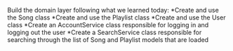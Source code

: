Build the domain layer following what we learned today:
*Create and use the Song class
*Create and use the Playlist class
*Create and use the User class
*Create an AccountService class responsible for logging in and logging out the user
*Create a SearchService class responsible for searching through the list of Song and Playlist models that are loaded
